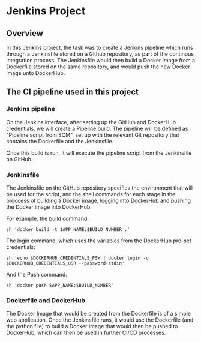 # Jenkins Project

## Overview

In this Jenkins project, the task was to create a Jenkins pipeline which runs through a Jenkinsfile stored on a Github repository, as part of the continous integration process. The Jenkinsfile would then build a Docker image from a Dockerfile stored on the same repository, and would push the new Docker image unto DockerHub.

## The CI pipeline used in this project

### Jenkins pipeline

On the Jenkins interface, after setting up the GitHub and DockerHub credentials, we will create a Pipeline build. The pipeline will be defined as "Pipeline script from SCM", set up with the relevant Git repository that contains the Dockerfile and the Jenkinsfile.

Once this build is run, it will execute the pipeline script from the Jenkinsfile on GitHub.

### Jenkinsfile

The Jenkinsfile on the GitHub repository specifies the environment that will be used for the script, and the shell commands for each stage in the proccess of building a Docker image, logging into DockerHub and pushing the Docker image into DockerHub.

For example, the build command:
```
sh 'docker build -t $APP_NAME:$BUILD_NUMBER .'
```

The login command, which uses the variables from the DockerHub pre-set credentials:
```
sh 'echo $DOCKERHUB_CREDENTIALS_PSW | docker login -u $DOCKERHUB_CREDENTIALS_USR --password-stdin'
```
And the Push command:
```
sh 'docker push $APP_NAME:$BUILD_NUMBER'
```

### Dockerfile and DockerHub

The Docker Image that would be created from the Dockerfile is of a simple web application. Once the Jenkinsfile runs, it would use the Dockerfile (and the python file) to build a Docker Image that would then be pushed to DockerHub, which can then be used in further CI/CD processes. 

